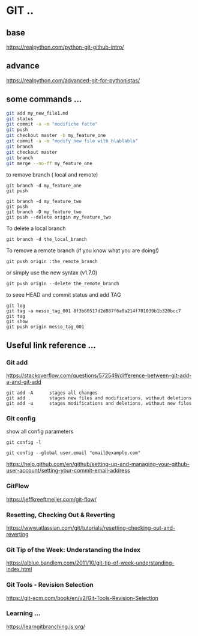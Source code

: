 # GIT ..

## base
https://realpython.com/python-git-github-intro/

## advance
https://realpython.com/advanced-git-for-pythonistas/


## some commands …

```bash
git add my_new_file1.md
git status
git commit -a -m "modifiche fatte"
git push
git checkout master -b my_feature_one
git commit -a -m "modify new file with blablabla"
git branch
git checkout master
git branch
git merge --no-ff my_feature_one
```
to remove branch ( local and remote)

```
git branch -d my_feature_one
git push

git branch -d my_feature_two
git push
git branch -D my_feature_two
git push --delete origin my_feature_two
```

To delete a local branch
```
git branch -d the_local_branch
```

To remove a remote branch (if you know what you are doing!)
```
git push origin :the_remote_branch
```

or simply use the new syntax (v1.7.0)
```
git push origin --delete the_remote_branch
```

to seee HEAD and commit status and add TAG

```
git log
git tag -a messo_tag_001 8f3b60517d2d887f6a8a214f701039b1b320bcc7
git tag
git show
git push origin messo_tag_001
```

## Useful link reference ...

### Git add 
https://stackoverflow.com/questions/572549/difference-between-git-add-a-and-git-add

```
git add -A 	    stages all changes
git add . 		stages new files and modifications, without deletions
git add -u 	    stages modifications and deletions, without new files
```

### Git config
show all config parameters
```
git config -l

git config --global user.email "email@example.com"

```

https://help.github.com/en/github/setting-up-and-managing-your-github-user-account/setting-your-commit-email-address


### GitFlow
https://jeffkreeftmeijer.com/git-flow/

### Resetting, Checking Out & Reverting
https://www.atlassian.com/git/tutorials/resetting-checking-out-and-reverting

### Git Tip of the Week: Understanding the Index
https://alblue.bandlem.com/2011/10/git-tip-of-week-understanding-index.html

### Git Tools - Revision Selection
https://git-scm.com/book/en/v2/Git-Tools-Revision-Selection

### Learning ...
https://learngitbranching.js.org/


